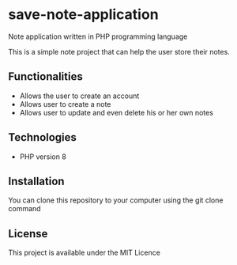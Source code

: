 # save-note-application
Note application written in PHP programming language   

This is a simple note project that can help the user store their notes.

## Functionalities
* Allows the user to create an account
* Allows user to create a note
* Allows user to update and even delete his or her own notes

## Technologies
* PHP version 8

## Installation
You can clone this repository to your computer using the git clone command

## License
This project is available under the MIT Licence
